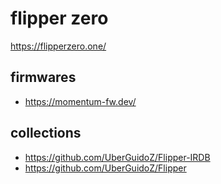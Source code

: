 # flipper zero

https://flipperzero.one/

## firmwares

- https://momentum-fw.dev/

## collections

- https://github.com/UberGuidoZ/Flipper-IRDB
- https://github.com/UberGuidoZ/Flipper
